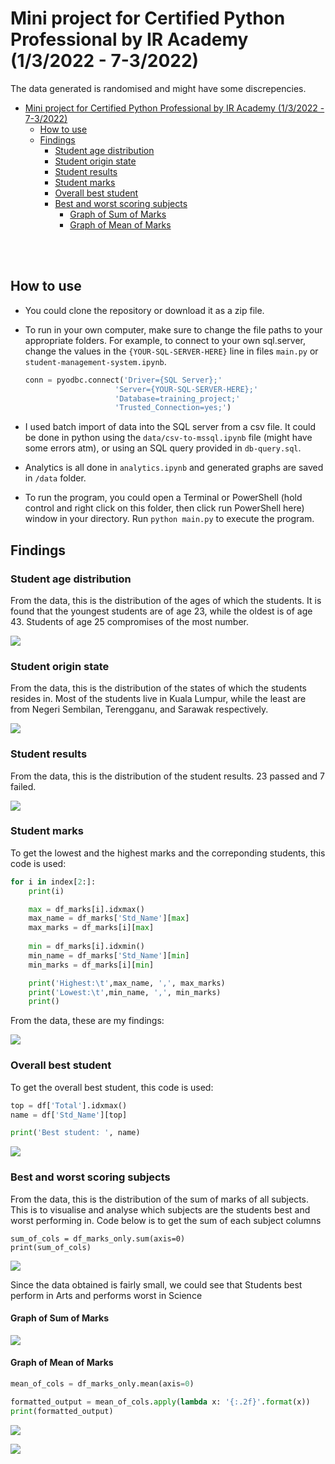 # Mini project for Certified Python Professional by IR Academy (1/3/2022 - 7-3/2022)

The data generated is randomised and might have some discrepencies.

- [Mini project for Certified Python Professional by IR Academy (1/3/2022 - 7-3/2022)](#mini-project-for-certified-python-professional-by-ir-academy-132022---7-32022)
  - [How to use](#how-to-use)
  - [Findings](#findings)
    - [Student age distribution](#student-age-distribution)
    - [Student origin state](#student-origin-state)
    - [Student results](#student-results)
    - [Student marks](#student-marks)
    - [Overall best student](#overall-best-student)
    - [Best and worst scoring subjects](#best-and-worst-scoring-subjects)
      - [Graph of Sum of Marks](#graph-of-sum-of-marks)
      - [Graph of Mean of Marks](#graph-of-mean-of-marks)

</br>
</br>

## How to use

- You could clone the repository or download it as a zip file.
- To run in your own computer, make sure to change the file paths to your appropriate folders. For example, to connect to your own sql.server, change the values in the `{YOUR-SQL-SERVER-HERE}` line in files `main.py` or `student-management-system.ipynb`.
  
  ```python
  conn = pyodbc.connect('Driver={SQL Server};'
                      'Server={YOUR-SQL-SERVER-HERE};'
                      'Database=training_project;'
                      'Trusted_Connection=yes;')
  ```

- I used batch import of data into the SQL server from a csv file. It could be done in python using the `data/csv-to-mssql.ipynb` file (might have some errors atm), or using an SQL query provided in `db-query.sql`.
- Analytics is all done in `analytics.ipynb` and generated graphs are saved in `/data` folder.
- To run the program, you could open a Terminal or PowerShell (hold control and right click on this folder, then click run PowerShell here) window in your directory. Run `python main.py` to execute the program.
  

## Findings

### Student age distribution

From the data, this is the distribution of the ages of which the students. It is found that the youngest students are of age 23, while the oldest is of age 43. Students of age 25 compromises of the most number.

![](./output/student-age-distribution.png)

### Student origin state

From the data, this is the distribution of the states of which the students resides in. Most of the students live in Kuala Lumpur, while the least are from Negeri Sembilan, Terengganu, and Sarawak respectively.

![](./output/student-state.png)

### Student results

From the data, this is the distribution of the student results. 23 passed and 7 failed.

![](./output/student-result.png)

### Student marks

To get the lowest and the highest marks and the correponding students, this code is used:

```python
for i in index[2:]:
    print(i)

    max = df_marks[i].idxmax()
    max_name = df_marks['Std_Name'][max]
    max_marks = df_marks[i][max]
    
    min = df_marks[i].idxmin()
    min_name = df_marks['Std_Name'][min]
    min_marks = df_marks[i][min]

    print('Highest:\t',max_name, ',', max_marks)
    print('Lowest:\t',min_name, ',', min_marks)
    print()
```

From the data, these are my findings:

![](./output/student-marks.png)

### Overall best student

To get the overall best student, this code is used:

```python
top = df['Total'].idxmax()
name = df['Std_Name'][top]

print('Best student: ', name)
```
![](./output/student-marks-best.png)

### Best and worst scoring subjects

From the data, this is the distribution of the sum of marks of all subjects. This is to visualise and analyse which subjects are the students best and worst performing in. Code below is to get the sum of each subject columns

```
sum_of_cols = df_marks_only.sum(axis=0)
print(sum_of_cols)
```
![](./output/marks-sum.png)

Since the data obtained is fairly small, we could see that Students best perform in Arts and performs worst in Science


#### Graph of Sum of Marks
![](./output/marks-sum-graph.png)

#### Graph of Mean of Marks

```python
mean_of_cols = df_marks_only.mean(axis=0)

formatted_output = mean_of_cols.apply(lambda x: '{:.2f}'.format(x))
print(formatted_output)
```

![](./output/student-marks-mean.png)

![](./output/marks-mean-graph2.png)


